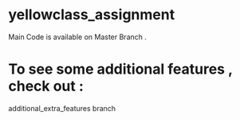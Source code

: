 # yellowclass_assignment

Main Code is available on Master Branch .
 
# To see some additional features , check out : 

additional_extra_features branch
